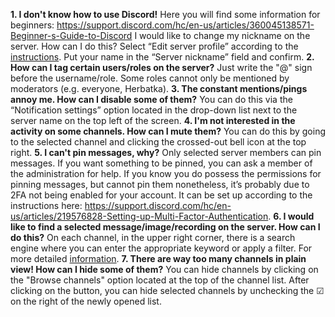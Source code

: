 **1. I don't know how to use Discord!** Here you will find some information for beginners: https://support.discord.com/hc/en-us/articles/360045138571-Beginner-s-Guide-to-Discord
I would like to change my nickname on the server. How can I do this?
Select “Edit server profile” according to the [instructions](https://support.discord.com/hc/en-us/articles/4409388345495-Server-Profiles). Put your name in the “Server nickname” field and confirm.
**2. How can I tag certain users/roles on the server?** Just write the "@" sign before the username/role. Some roles cannot only be mentioned by moderators (e.g. everyone, Herbatka).
**3. The constant mentions/pings annoy me. How can I disable some of them?** You can do this via the “Notification settings” option located in the drop-down list next to the server name on the top left of the screen.
**4. I'm not interested in the activity on some channels. How can I mute them?** You can do this by going to the selected channel and clicking the crossed-out bell icon at the top right.
**5. I can't pin messages, why?** Only selected server members can pin messages. If you want something to be pinned, you can ask a member of the administration for help.
If you know you do possess the permissions for pinning messages, but cannot pin them nonetheless, it’s probably due to 2FA not being enabled for your account. It can be set up according to the instructions here:  https://support.discord.com/hc/en-us/articles/219576828-Setting-up-Multi-Factor-Authentication.
**6. I would like to find a selected message/image/recording on the server. How can I do this?** On each channel, in the upper right corner, there is a search engine where you can enter the appropriate keyword or apply a filter. For more detailed [information](https://support.discord.com/hc/en-us/articles/115000468588-Using-Search).
**7. There are way too many channels in plain view! How can I hide some of them?** You can hide channels by clicking on the "Browse channels" option located at the top of the channel list. After clicking on the button, you can hide selected channels by unchecking the ☑ on the right of the newly opened list.
